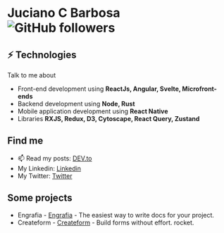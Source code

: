 # Juciano C Barbosa ![GitHub followers](https://img.shields.io/github/followers/jucian0?style=social)

## ⚡ Technologies
Talk to me about
- Front-end development using **ReactJs, Angular, Svelte, Microfront-ends**
- Backend development using **Node, Rust**
- Mobile application development using **React Native**
- Libraries **RXJS, Redux, D3, Cytoscape, React Query, Zustand**

## Find me
- 📫 Read my posts: [DEV.to](https://dev.to/jucian0)
- My Linkedin: [Linkedin](https://www.linkedin.com/in/juciano-c-barbosa/)
- My Twitter: [Twitter](https://twitter.com/senhor_dev)

## Some projects

- Engrafia - [Engrafia](https://github.com/Jucian0/engrafia) - The easiest way to write docs for your project.
- Createform - [Createform](https://github.com/Jucian0/createform) - Build forms without effort. rocket.
